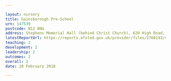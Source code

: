 ```yaml
---

layout: nursery
title: Gainsborough Pre-School
urn: 147539
postcode: N12 0NU
address: Stephens Memorial Hall (behind Christ Church), 620 High Road, North Finchley, LONDON, N12 0NU
latestReportUrl: https://reports.ofsted.gov.uk/provider/files/2760143/urn/147539.pdf
teaching: 2
development: 2
leadership: 2
outcomes: 2
overall: 2
date: 20 February 2018

---
```

